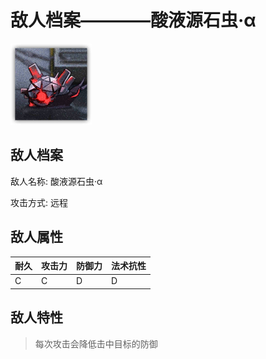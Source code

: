 # 敌人档案————酸液源石虫·α

![酸液源石虫·α](./eneIcons/酸液源石虫·α.png)

## 敌人档案

敌人名称: 酸液源石虫·α

攻击方式: 远程

## 敌人属性

| 耐久      | 攻击力  | 防御力 | 法术抗性 |
|---------|------|-----|------|
| C | C | D | D |

## 敌人特性
> 每次攻击会降低击中目标的防御
